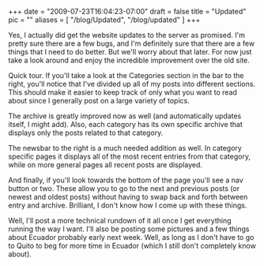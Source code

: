 
+++
date = "2009-07-23T16:04:23-07:00"
draft = false
title = "Updated"
pic = ""
aliases = [
  "/blog/Updated",
  "/blog/updated"
]
+++

<p>
Yes, I actually did get the website updates to the server as promised.  I'm pretty sure there are a few bugs, and I'm definitely sure that there
are a few things that I need to do better.  But we'll worry about that later.  For now just take a look around and enjoy the incredible
improvement over the old site. 
</p>
<p>
Quick tour.  If you'll take a look at the Categories section in the bar to the right, you'll notice that I've divided up all of my posts into
different sections.  This should make it easier to keep track of only what you want to read about since I generally post on a large variety
of topics.
</p>
<p>
The archive is greatly improved now as well (and automatically updates itself, I might add).  Also, each category has its own specific archive 
that displays only the posts related to that category.
</p>
<p>
The newsbar to the right is a much needed addition as well.  In category specific pages it displays all of the most recent entries from that
category, while on more general pages all recent posts are displayed.
</p>
<p>
And finally, if you'll look towards the bottom of the page you'll see a nav button or two.  These allow you to go to the next and previous posts
(or newest and oldest posts) without having to swap back and forth between entry and archive.  Brilliant, I don't know how I come up with these
things.
</p>
<p>
Well, I'll post a more technical rundown of it all once I get everything running the way I want.  I'll also be posting some pictures and a few
things about Ecuador probably early next week.  Well, as long as I don't have to go to Quito to beg for more time in Ecuador (which I still
don't completely know about).
</p>